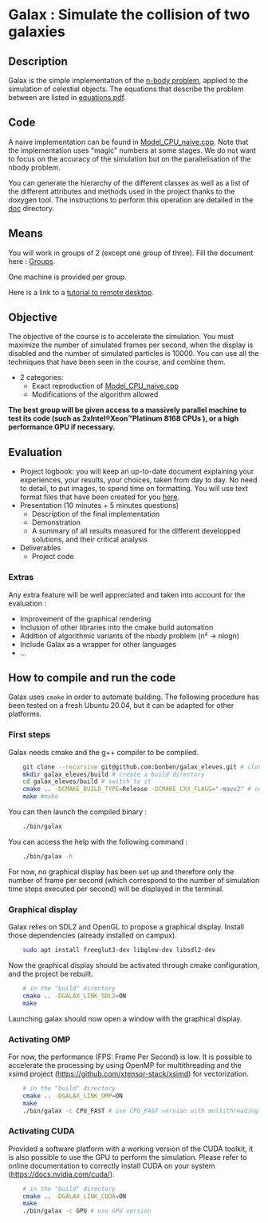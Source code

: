 # Galax : Simulate the collision of two galaxies

## Description

Galax is the simple implementation of the [n-body problem](https://en.wikipedia.org/wiki/N-body_problem), applied to the simulation of celestial objects. The equations that describe the problem between are listed in [equations.pdf](equations.pdf).

## Code

A naive implementation can be found in [Model_CPU_naive.cpp](src/Model/Model_CPU/Model_CPU_naive/Model_CPU_naive.cpp). Note that the implementation uses "magic" numbers at some stages. We do not want to focus on the accuracy of the simulation but on the parallelisation of the nbody problem.

You can generate the hierarchy of the different classes as well as a list of the different attributes and methods used in the project thanks to the doxygen tool. The instructions to perform this operation are detailed in the [doc](doc) directory.

## Means

You will work in groups of 2 (except one group of three). Fill the document here : [Groups](https://partage.imt.fr/index.php/s/ex7pYMTDRSDCJ6w).

One machine is provided per group.

Here is a link to a [tutorial to remote desktop](https://intranet.imt-atlantique.fr/mee/acces-a-distance-aux-salles-de-tp/).

## Objective


The objective of the course is to accelerate the simulation. You must maximize the number of simulated frames per second, when the display is disabled and the number of simulated particles is 10000. You can use all the techniques that have been seen in the course, and combine them.

* 2 categories:
  * Exact reproduction of [Model_CPU_naive.cpp](src/Model/Model_CPU/Model_CPU_naive/Model_CPU_naive.cpp)
  * Modifications of the algorithm allowed

**The best group will be given access to a massively parallel machine to test its code (such as 2xIntel®Xeon™Platinum 8168 CPUs ), or a high performance GPU if necessary.**

## Evaluation

* Project logbook: you will keep an up-to-date document explaining your experiences, your results, your choices, taken from day to day. No need to detail, to put images, to spend time on formatting. You will use text format files that have been created for you [here](https://cloud.imt-atlantique.fr/index.php/s/qJ7A5kAfRnmH6zx).
* Presentation (10 minutes + 5 minutes questions)
  * Description of the final implementation
  * Demonstration
  * A summary of all results measured for the different developped solutions, and their critical analysis
* Deliverables
  * Project code

### Extras

Any extra feature will be well appreciated and taken into account for the evaluation : 
* Improvement of the graphical rendering
* Inclusion of other libraries into the cmake build automation
* Addition of algorithmic variants of the nbody problem (n² -> nlogn)
* Include Galax as a wrapper for other languages
* ...

## How to compile and run the code

Galax uses `cmake` in order to automate building.
The following procedure has been tested on a fresh Ubuntu 20.04, but it can be adapted for other platforms.

### First steps

Galax needs cmake and the g++ compiler to be compiled.

```bash
    git clone --recursive git@github.com:bonben/galax_eleves.git # clone repository and update git submodules
    mkdir galax_eleves/build # create a build directory
    cd galax_eleves/build # switch to it
    cmake .. -DCMAKE_BUILD_TYPE=Release -DCMAKE_CXX_FLAGS="-mavx2" # configure project with cmake, using Release build and avx2
    make #make
```

You can then launch the compiled binary :
```bash
    ./bin/galax
```

You can access the help with the following command :
```bash
    ./bin/galax -h
```

For now, no graphical display has been set up and therefore only the number of frame per second (which correspond to the number of simulation time steps executed per second) will be displayed in the terminal.

### Graphical display

Galax relies on SDL2 and OpenGL to propose a graphical display.
Install those dependencies (already installed on campux).
```bash
    sudo apt install freeglut3-dev libglew-dev libsdl2-dev
```
Now the graphical display should be activated through cmake configuration, and the project be rebuilt.
```bash
    # in the "build" directory
    cmake .. -DGALAX_LINK_SDL2=ON
    make
```
Launching galax should now open a window with the graphical display.

### Activating OMP

For now, the performance (FPS: Frame Per Second) is low.
It is possible to accelerate the processing by using OpenMP for multithreading and the xsimd project (https://github.com/xtensor-stack/xsimd) for vectorization.
```bash
    # in the "build" directory
    cmake .. -DGALAX_LINK_OMP=ON
    make
    ./bin/galax -c CPU_FAST # use CPU_FAST version with multithreading & vectorization
```

### Activating CUDA

Provided a software platform with a working version of the CUDA toolkit, it is also possible to use the GPU to perform the simulation. Please refer to  online documentation to correctly install CUDA on your system (https://docs.nvidia.com/cuda/).

```bash
    # in the "build" directory
    cmake .. -DGALAX_LINK_CUDA=ON
    make
    ./bin/galax -c GPU # use GPU version
```
